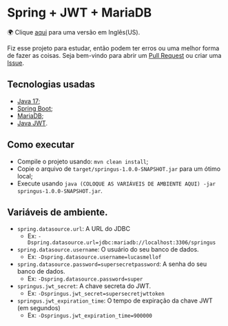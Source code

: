 # Spring + JWT + MariaDB

🌍 Clique [aqui](https://github.com/Lucasmellof/spring-jwt-mariadb/blob/main/README.pt-br.md) para uma versão em Inglês(US).

Fiz esse projeto para estudar, então podem ter erros ou uma melhor forma de fazer as coisas. Seja bem-vindo para abrir um  [Pull Request](https://github.com/Lucasmellof/spring-jwt-mariadb/pulls) ou criar uma [Issue](https://github.com/Lucasmellof/spring-jwt-mariadb/issues/new).

## Tecnologias usadas

- [Java 17](https://openjdk.org/);
- [Spring Boot](https://spring.io/projects/spring-boot);
- [MariaDB](https://mariadb.org/);
- [Java JWT](https://github.com/auth0/java-jwt).

## Como executar

- Compile o projeto usando: `mvn clean install`;
- Copie o arquivo de `target/springus-1.0.0-SNAPSHOT.jar` para um ótimo local;
- Execute usando `java (COLOQUE AS VARIÁVEIS DE AMBIENTE AQUI) -jar springus-1.0.0-SNAPSHOT.jar`.

## Variáveis de ambiente.
- `spring.datasource.url`: A URL do JDBC
  - Ex: `-Dspring.datasource.url=jdbc:mariadb://localhost:3306/springus`
- `spring.datasource.username`: O usuário do seu banco de dados.
  - Ex: `-Dspring.datasource.username=lucasmellof`
- `spring.datasource.password=supersecretpassword`: A senha do seu banco de dados.
  - Ex: `-Dspring.datasource.password=super`
- `springus.jwt_secret`: A chave secreta do JWT.
  - Ex: `-Dspringus.jwt_secret=supersecretjwttoken`
- `springus.jwt_expiration_time`: O tempo de expiração da chave JWT (em segundos)
  - Ex: `-Dspringus.jwt_expiration_time=900000`
